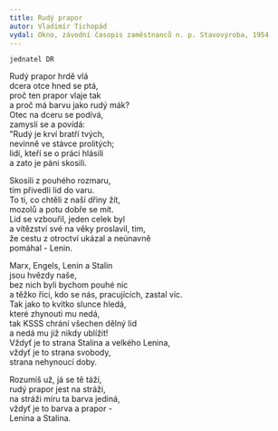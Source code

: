 ```yaml
---
title: Rudý prapor
autor: Vladimír Tichopád
vydal: Okno, závodní časopis zaměstnanců n. p. Stavovýroba, 1954
---
```


    jednatel DR

Rudý prapor hrdě vlá   
dcera otce hned se ptá,  
proč ten prapor vlaje tak   
a proč má barvu jako rudý mák?   
Otec na dceru se podívá,   
zamyslí se a povídá:   
"Rudý je krví bratří tvých,  
nevinně ve stávce prolitých;  
lidí, kteří se o práci hlásili   
a zato je páni skosili.

Skosili z pouhého rozmaru,   
tím přivedli lid do varu.    
To ti, co chtěli z naší dřiny žít,   
mozolů a potu dobře se mít.  
Lid se vzbouřil, jeden celek byl   
a vítězství své na věky proslavil, tim,   
že cestu z otroctví ukázal a neúnavně  
pomáhal - Lenin.

Marx, Engels, Lenin a Stalin   
jsou hvězdy naše,     
bez nich byli bychom pouhé nic   
a těžko říci, kdo se nás, pracujících, zastal víc.   
Tak jako to kvítko slunce hledá,    
které zhynouti mu nedá,   
tak KSSS chrání všechen dělný lid    
a nedá mu již nikdy ublížit!     
Vždyť je to strana Stalina a velkého Lenina,   
vždyť je to strana svobody,   
strana nehynoucí doby.

Rozumíš už, já se tě táží,   
rudý prapor jest na stráži,  
na stráži míru ta barva jediná,   
vždyť je to barva a prapor -   
Lenina a Stalina.

